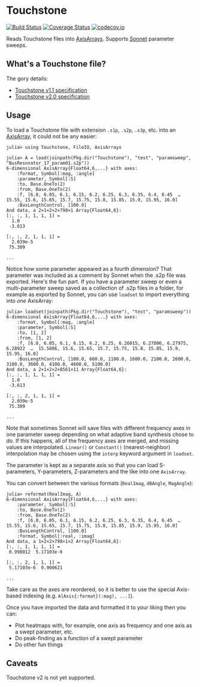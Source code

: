 # Touchstone

[![Build Status](https://travis-ci.org/PainterQubits/Touchstone.jl.svg?branch=master)](https://travis-ci.org/PainterQubits/Touchstone.jl)
[![Coverage Status](https://coveralls.io/repos/github/PainterQubits/Touchstone.jl/badge.svg?branch=master)](https://coveralls.io/github/PainterQubits/Touchstone.jl?branch=master)
[![codecov.io](http://codecov.io/github/PainterQubits/Touchstone.jl/coverage.svg?branch=master)](http://codecov.io/github/PainterQubits/Touchstone.jl?branch=master)

Reads Touchstone files into [AxisArrays](https://github.com/JuliaArrays/AxisArrays.jl).
Supports [Sonnet](http://www.sonnetsoftware.com) parameter sweeps.

## What's a Touchstone file?

The gory details:

- [Touchstone v1.1 specification](https://ibis.org/connector/touchstone_spec11.pdf)
- [Touchstone v2.0 specification](http://www.ibis.org/touchstone_ver2.0/touchstone_ver2_0.pdf)

## Usage

To load a Touchstone file with extension `.s1p`, `.s2p`, `.s3p`, etc. into an
[AxisArray](http://github.com/JuliaArrays/AxisArrays.jl), it could not be
any easier:

```
julia> using Touchstone, FileIO, AxisArrays

julia> A = load(joinpath(Pkg.dir("Touchstone"), "test", "paramsweep", "BusResonator_17_param01.s2p"))
6-dimensional AxisArray{Float64,6,...} with axes:
    :format, Symbol[:mag, :angle]
    :parameter, Symbol[:S]
    :to, Base.OneTo(2)
    :from, Base.OneTo(2)
    :f, [6.0, 6.05, 6.1, 6.15, 6.2, 6.25, 6.3, 6.35, 6.4, 6.45  …  15.55, 15.6, 15.65, 15.7, 15.75, 15.8, 15.85, 15.9, 15.95, 16.0]
    :BusLengthControl, [100.0]
And data, a 2×1×2×2×798×1 Array{Float64,6}:
[:, :, 1, 1, 1, 1] =
  1.0  
 -3.613

[:, :, 2, 1, 1, 1] =
  2.039e-5
 75.309

...
```

Notice how some parameter appeared as a fourth dimension? That parameter was
included as a comment by Sonnet when the .s2p file was exported. Here's the
fun part. If you have a parameter sweep or even a multi-parameter sweep saved
as a collection of .s2p files in a folder, for example as exported by Sonnet,
you can use `loadset` to import everything into *one* AxisArray:

```
julia> loadset(joinpath(Pkg.dir("Touchstone"), "test", "paramsweep"))
6-dimensional AxisArray{Float64,6,...} with axes:
    :format, Symbol[:mag, :angle]
    :parameter, Symbol[:S]
    :to, [1, 2]
    :from, [1, 2]
    :f, [6.0, 6.05, 6.1, 6.15, 6.2, 6.25, 6.26015, 6.27006, 6.27975, 6.28922  …  15.5886, 15.6, 15.65, 15.7, 15.75, 15.8, 15.85, 15.9, 15.95, 16.0]
    :BusLengthControl, [100.0, 600.0, 1100.0, 1600.0, 2100.0, 2600.0, 3100.0, 3600.0, 4100.0, 4600.0, 5100.0]
And data, a 2×1×2×2×8561×11 Array{Float64,6}:
[:, :, 1, 1, 1, 1] =
  1.0  
 -3.613

[:, :, 2, 1, 1, 1] =
  2.039e-5
 75.309   

...
```

Note that sometimes Sonnet will save files with different frequency axes in one parameter
sweep depending on what adaptive band synthesis chose to do. If this happens, all of the
frequency axes are merged, and missing values are interpolated. `Linear()` or `Constant()`
(nearest-neighbor) interpolation may be chosen using the `interp` keyword argument in
`loadset`.

The parameter is kept as a separate axis so that you can load S-parameters,
Y-parameters, Z-parameters and the like into one `AxisArray`.

You can convert between the various formats (`RealImag`, `dBAngle`, `MagAngle`):

```
julia> reformat(RealImag, A)
6-dimensional AxisArray{Float64,6,...} with axes:
    :parameter, Symbol[:S]
    :to, Base.OneTo(2)
    :from, Base.OneTo(2)
    :f, [6.0, 6.05, 6.1, 6.15, 6.2, 6.25, 6.3, 6.35, 6.4, 6.45  …  15.55, 15.6, 15.65, 15.7, 15.75, 15.8, 15.85, 15.9, 15.95, 16.0]
    :BusLengthControl, [100.0]
    :format, Symbol[:real, :imag]
And data, a 1×2×2×798×1×2 Array{Float64,6}:
[:, :, 1, 1, 1, 1] =
 0.998012  5.17103e-6

[:, :, 2, 1, 1, 1] =
 5.17103e-6  0.900621

...
```

Take care as the axes are reordered, so it is better to use the special Axis-based indexing
(e.g. `A[Axis{:format}(:mag), ...]`).

Once you have imported the data and formatted it to your liking then you can:

- Plot heatmaps with, for example, one axis as frequency and one axis as a swept parameter, etc.
- Do peak-finding as a function of a swept parameter
- Do other fun things

## Caveats

Touchstone v2 is not yet supported.
